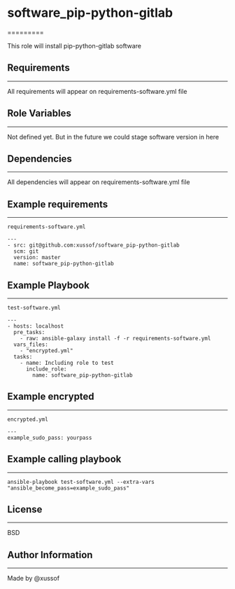 # software_pip-python-gitlab
=========

This role will install pip-python-gitlab software

## Requirements
------------

All requirements will appear on requirements-software.yml file

## Role Variables
--------------

Not defined yet. But in the future we could stage software version in here

## Dependencies
------------

All dependencies will appear on requirements-software.yml file

## Example requirements
--------------------

    requirements-software.yml

    ---
    - src: git@github.com:xussof/software_pip-python-gitlab
      scm: git
      version: master
      name: software_pip-python-gitlab

## Example Playbook
----------------

    test-software.yml

    ---
    - hosts: localhost
      pre_tasks:
        - raw: ansible-galaxy install -f -r requirements-software.yml
      vars_files:
        - "encrypted.yml"
      tasks:
        - name: Including role to test
          include_role:
            name: software_pip-python-gitlab

## Example encrypted
-----------------

    encrypted.yml

    ---
    example_sudo_pass: yourpass

## Example calling playbook
------------------------

    ansible-playbook test-software.yml --extra-vars "ansible_become_pass=example_sudo_pass"


## License
-------

BSD

## Author Information
------------------
Made by @xussof
